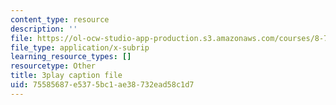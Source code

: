 ```yaml
---
content_type: resource
description: ''
file: https://ol-ocw-studio-app-production.s3.amazonaws.com/courses/8-701-introduction-to-nuclear-and-particle-physics-fall-2020/75585687e5375bc1ae38732ead58c1d7_nXzur-2hbkI.vtt
file_type: application/x-subrip
learning_resource_types: []
resourcetype: Other
title: 3play caption file
uid: 75585687-e537-5bc1-ae38-732ead58c1d7
---
```

